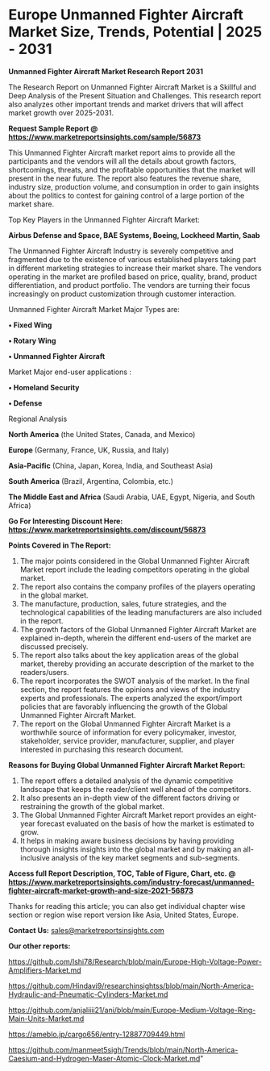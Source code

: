 # Europe Unmanned Fighter Aircraft Market Size, Trends, Potential | 2025 - 2031

<strong>Unmanned Fighter Aircraft Market Research Report 2031</strong>

The Research Report on Unmanned Fighter Aircraft Market is a Skillful and Deep Analysis of the Present Situation and Challenges. This research report also analyzes other important trends and market drivers that will affect market growth over 2025-2031.

<strong>Request Sample Report @ <a href=https://www.marketreportsinsights.com/sample/56873>https://www.marketreportsinsights.com/sample/56873</a></strong>

This Unmanned Fighter Aircraft market report aims to provide all the participants and the vendors will all the details about growth factors, shortcomings, threats, and the profitable opportunities that the market will present in the near future. The report also features the revenue share, industry size, production volume, and consumption in order to gain insights about the politics to contest for gaining control of a large portion of the market share.

Top Key Players in the Unmanned Fighter Aircraft Market:

<strong>Airbus Defense and Space, BAE Systems, Boeing, Lockheed Martin, Saab</strong>

The Unmanned Fighter Aircraft Industry is severely competitive and fragmented due to the existence of various established players taking part in different marketing strategies to increase their market share. The vendors operating in the market are profiled based on price, quality, brand, product differentiation, and product portfolio. The vendors are turning their focus increasingly on product customization through customer interaction.

Unmanned Fighter Aircraft Market Major Types are:

<strong>• Fixed Wing

• Rotary Wing

• Unmanned Fighter Aircraft</strong>

Market Major end-user applications :

<strong>• Homeland Security

• Defense</strong>

Regional Analysis

</u><strong><b>North America</b></strong> (the United States, Canada, and Mexico)

<strong><b>Europe </b></strong>(Germany, France, UK, Russia, and Italy)

<strong><b>Asia-Pacific</b></strong> (China, Japan, Korea, India, and Southeast Asia)

<strong><b>South America</b></strong> (Brazil, Argentina, Colombia, etc.)

<strong><b>The Middle East and Africa</b></strong> (Saudi Arabia, UAE, Egypt, Nigeria, and South Africa)

<strong>Go For Interesting Discount Here: <a href=https://www.marketreportsinsights.com/discount/56873>https://www.marketreportsinsights.com/discount/56873</a></strong>

<strong>Points Covered in The Report:</strong>
<ol>
  <li>The major points considered in the Global Unmanned Fighter Aircraft Market report include the leading competitors operating in the global market.</li>
  <li>The report also contains the company profiles of the players operating in the global market.</li>
  <li>The manufacture, production, sales, future strategies, and the technological capabilities of the leading manufacturers are also included in the report.</li>
  <li>The growth factors of the Global Unmanned Fighter Aircraft Market are explained in-depth, wherein the different end-users of the market are discussed precisely.</li>
  <li>The report also talks about the key application areas of the global market, thereby providing an accurate description of the market to the readers/users.</li>
  <li>The report incorporates the SWOT analysis of the market. In the final section, the report features the opinions and views of the industry experts and professionals. The experts analyzed the export/import policies that are favorably influencing the growth of the Global Unmanned Fighter Aircraft Market.</li>
  <li>The report on the Global Unmanned Fighter Aircraft Market is a worthwhile source of information for every policymaker, investor, stakeholder, service provider, manufacturer, supplier, and player interested in purchasing this research document.</li>
</ol>
<strong>Reasons for Buying Global Unmanned Fighter Aircraft Market Report:</strong>

<ol>
  <li>The report offers a detailed analysis of the dynamic competitive landscape that keeps the reader/client well ahead of the competitors.</li>
  <li>It also presents an in-depth view of the different factors driving or restraining the growth of the global market.</li>
  <li>The Global Unmanned Fighter Aircraft Market report provides an eight-year forecast evaluated on the basis of how the market is estimated to grow.</li>
  <li>It helps in making aware business decisions by having providing thorough insights insights into the global market and by making an all-inclusive analysis of the key market segments and sub-segments.</li>
</ol>
<strong>Access full Report Description, TOC, Table of Figure, Chart, etc. @ <a href=https://www.marketreportsinsights.com/industry-forecast/unmanned-fighter-aircraft-market-growth-and-size-2021-56873>https://www.marketreportsinsights.com/industry-forecast/unmanned-fighter-aircraft-market-growth-and-size-2021-56873</a></strong>


Thanks for reading this article; you can also get individual chapter wise section or region wise report version like Asia, United States, Europe.

<strong>Contact Us:</strong>
sales@marketreportsinsights.com

<strong>Our other reports:</strong>

<a href=https://github.com/Ishi78/Research/blob/main/Europe-High-Voltage-Power-Amplifiers-Market.md>https://github.com/Ishi78/Research/blob/main/Europe-High-Voltage-Power-Amplifiers-Market.md</a>

<a href=https://github.com/Hindavi9/researchinsightss/blob/main/North-America-Hydraulic-and-Pneumatic-Cylinders-Market.md>https://github.com/Hindavi9/researchinsightss/blob/main/North-America-Hydraulic-and-Pneumatic-Cylinders-Market.md</a>

<a href=https://github.com/anjaliiii21/ani/blob/main/Europe-Medium-Voltage-Ring-Main-Units-Market.md>https://github.com/anjaliiii21/ani/blob/main/Europe-Medium-Voltage-Ring-Main-Units-Market.md</a>

<a href=https://ameblo.jp/cargo656/entry-12887709449.html>https://ameblo.jp/cargo656/entry-12887709449.html</a>

<a href=https://github.com/manmeet5sigh/Trends/blob/main/North-America-Caesium-and-Hydrogen-Maser-Atomic-Clock-Market.md>https://github.com/manmeet5sigh/Trends/blob/main/North-America-Caesium-and-Hydrogen-Maser-Atomic-Clock-Market.md</a>"
